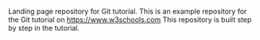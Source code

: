 Landing page repository for Git tutorial. This is an example repository for the Git tutorial on https://www.w3schools.com
This repository is built step by step in the tutorial.
